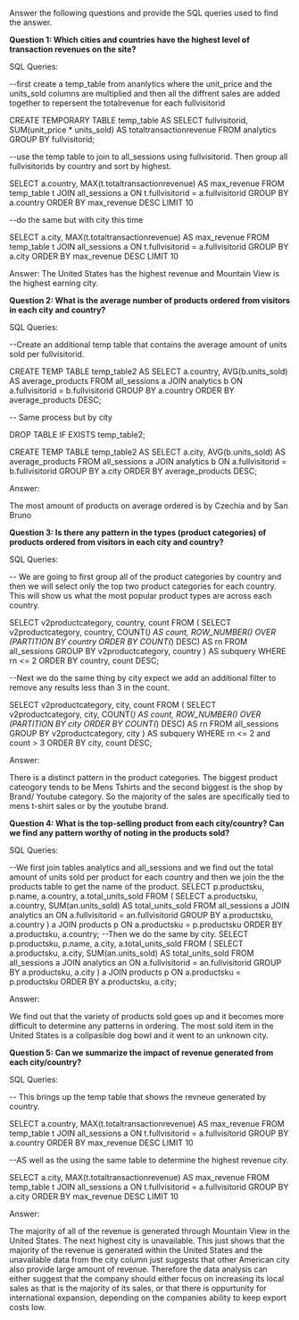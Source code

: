 Answer the following questions and provide the SQL queries used to find the answer.

    
**Question 1: Which cities and countries have the highest level of transaction revenues on the site?**


SQL Queries:

--first create a temp_table from ananlytics where the unit_price and the units_sold columns are multiplied and then all the diffrent sales are added together to repersent the totalrevenue for each fullvisitorid

CREATE TEMPORARY TABLE temp_table AS
    SELECT fullvisitorid, SUM(unit_price * units_sold) AS totaltransactionrevenue
    FROM analytics
    GROUP BY fullvisitorid;

--use the temp table to join to all_sessions using fullvisitorid. Then group all fullvisitorids by country and sort by highest.

SELECT a.country, MAX(t.totaltransactionrevenue) AS max_revenue
    FROM temp_table t
    JOIN all_sessions a ON t.fullvisitorid = a.fullvisitorid
    GROUP BY a.country
    ORDER BY max_revenue DESC
    LIMIT 10

--do the same but with city this time

SELECT a.city, MAX(t.totaltransactionrevenue) AS max_revenue
    FROM temp_table t
    JOIN all_sessions a ON t.fullvisitorid = a.fullvisitorid
    GROUP BY a.city
    ORDER BY max_revenue DESC
    LIMIT 10

Answer:
The United States has the highest revenue and Mountain View is the highest earning city.

**Question 2: What is the average number of products ordered from visitors in each city and country?**


SQL Queries:

--Create an additional temp table that contains the average amount of units sold per fullvisitorid.

CREATE TEMP TABLE temp_table2 AS
    SELECT a.country, AVG(b.units_sold) AS average_products
    FROM all_sessions a
    JOIN analytics b ON a.fullvisitorid = b.fullvisitorid
    GROUP BY a.country
    ORDER BY average_products DESC;

-- Same process but by city

DROP TABLE IF EXISTS temp_table2;

CREATE TEMP TABLE temp_table2 AS
    SELECT a.city, AVG(b.units_sold) AS average_products
    FROM all_sessions a
    JOIN analytics b ON a.fullvisitorid = b.fullvisitorid
    GROUP BY a.city
    ORDER BY average_products DESC;

Answer:

The most amount of products on average ordered is by Czechia and by San Bruno

**Question 3: Is there any pattern in the types (product categories) of products ordered from visitors in each city and country?**


SQL Queries:

-- We are going to first group all of the product categories by country and then we will select only the top two product categories for each country. This will show us what the most popular product types are across each country.

SELECT v2productcategory, country, count
FROM (
  SELECT v2productcategory, country, COUNT(*) AS count,
         ROW_NUMBER() OVER (PARTITION BY country ORDER BY COUNT(*) DESC) AS rn
  FROM all_sessions
  GROUP BY v2productcategory, country
) AS subquery
WHERE rn <= 2
ORDER BY country, count DESC;

--Next we do the same thing by city expect we add an additional filter to remove any results less than 3 in the count.

SELECT v2productcategory, city, count
FROM (
  SELECT v2productcategory, city, COUNT(*) AS count,
         ROW_NUMBER() OVER (PARTITION BY city ORDER BY COUNT(*) DESC) AS rn
  FROM all_sessions
  GROUP BY v2productcategory, city
) AS subquery
WHERE rn <= 2 and count > 3
ORDER BY city, count DESC;

Answer:

There is a distinct pattern in the product categories. The biggest product cateogory tends to be Mens Tshirts and the second biggest is the shop by Brand/ Youtube category. So the majority of the sales are specifically tied to mens t-shirt sales or by the youtube brand.

**Question 4: What is the top-selling product from each city/country? Can we find any pattern worthy of noting in the products sold?**


SQL Queries:

--We first join tables analytics and all_sessions and we find out the total amount of units sold per product for each country and then we join the the products table to get the name of the product.
SELECT p.productsku, p.name, a.country, a.total_units_sold
FROM (
  SELECT a.productsku, a.country, SUM(an.units_sold) AS total_units_sold
  FROM all_sessions a
  JOIN analytics an ON a.fullvisitorid = an.fullvisitorid
  GROUP BY a.productsku, a.country
) a
JOIN products p ON a.productsku = p.productsku
ORDER BY a.productsku, a.country;
--Then we do the same by city.
SELECT p.productsku, p.name, a.city, a.total_units_sold
FROM (
  SELECT a.productsku, a.city, SUM(an.units_sold) AS total_units_sold
  FROM all_sessions a
  JOIN analytics an ON a.fullvisitorid = an.fullvisitorid
  GROUP BY a.productsku, a.city
) a
JOIN products p ON a.productsku = p.productsku
ORDER BY a.productsku, a.city;


Answer: 

We find out that the variety of products sold goes up and it becomes more difficult to determine any patterns in ordering. The most sold item in the United States is a collpasible dog bowl and it went to an unknown city.




**Question 5: Can we summarize the impact of revenue generated from each city/country?**

SQL Queries:

-- This brings up the temp table that shows the revneue generated by country.

SELECT a.country, MAX(t.totaltransactionrevenue) AS max_revenue
    FROM temp_table t
    JOIN all_sessions a ON t.fullvisitorid = a.fullvisitorid
    GROUP BY a.country
    ORDER BY max_revenue DESC
    LIMIT 10

--AS well as the using the same table to determine the highest revenue city.

SELECT a.city, MAX(t.totaltransactionrevenue) AS max_revenue
    FROM temp_table t
    JOIN all_sessions a ON t.fullvisitorid = a.fullvisitorid
    GROUP BY a.city
    ORDER BY max_revenue DESC
    LIMIT 10

Answer:

The majority of all of the revenue is generated through Mountain View in the United States. The next highest city is unavailable. This just shows that the majority of the revenue is generated within the United States and the unavailable data from the city column just suggests that other American city also provide large amount of revenue. Therefore the data analysis can either suggest that the company should either focus on increasing its local sales as that is the majority of its sales, or that there is oppurtunity for international expansion, depending on the companies ability to keep export costs low.






